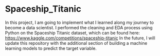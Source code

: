 # Spaceship_Titanic
In this project, I am going to implement what I learned along my journey to become a data scientist. 
I performed the cleaning and EDA process using Python on the Spaceship Titanic dataset, which can be found here: https://www.kaggle.com/competitions/spaceship-titanic
In the future, I will update this repository with the additional section of building a machine learning models to predict the target variable.
